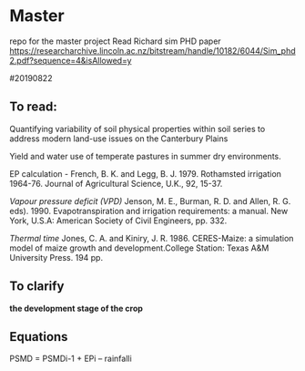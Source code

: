 # Master
repo for the master project
Read Richard sim PHD paper https://researcharchive.lincoln.ac.nz/bitstream/handle/10182/6044/Sim_phd2.pdf?sequence=4&isAllowed=y


#20190822

## To read:
Quantifying variability of soil physical properties within soil series to address modern land-use issues on the Canterbury Plains

Yield and water use of temperate pastures in summer dry environments.


EP calculation  - French, B. K. and Legg, B. J. 1979. Rothamsted irrigation 1964-76. Journal of Agricultural Science, U.K., 92, 15-37.

_Vapour pressure deficit (VPD)_  Jenson, M. E., Burman, R. D. and Allen, R. G. eds). 1990. Evapotranspiration and irrigation requirements: a manual. New York, U.S.A: American Society of Civil Engineers, pp. 332.


_Thermal time_ 
Jones, C. A. and Kiniry, J. R. 1986. CERES-Maize: a simulation model of maize growth and development.College Station: Texas A&M University Press. 194 pp.


## To clarify

**the development stage of the crop**


## Equations

PSMD = PSMDi-1 + EPi – rainfalli
